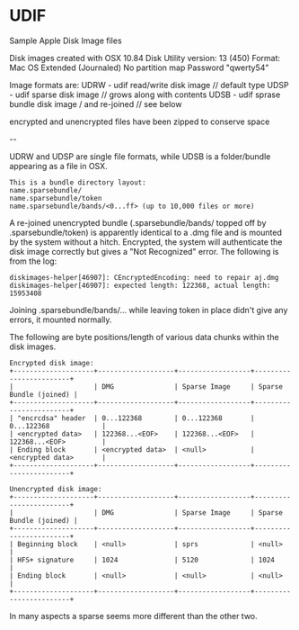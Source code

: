 UDIF
====

Sample Apple Disk Image files

Disk images created with OSX 10.84
Disk Utility version: 13 (450)
Format: Mac OS Extended (Journaled)
No partition map
Password "qwerty54"

Image formats are:
UDRW - udif read/write disk image // default type
UDSP - udif sparse disk image // grows along with contents
UDSB - udif sprase bundle disk image / and re-joined // see below

encrypted and unencrypted
files have been zipped to conserve space

--

UDRW and UDSP are single file formats, while UDSB is a folder/bundle appearing as a file in OSX.
```
This is a bundle directory layout:
name.sparsebundle/
name.sparsebundle/token
name.sparsebundle/bands/<0...ff> (up to 10,000 files or more)
```
A re-joined unencrypted bundle (.sparsebundle/bands/ topped off by .sparsebundle/token) is apparently
identical to a .dmg file and is mounted by the system without a hitch. Encrypted, the system will authenticate
the disk image correctly but gives a "Not Recognized" error. The following is from the log:
```
diskimages-helper[46907]: CEncryptedEncoding: need to repair aj.dmg
diskimages-helper[46907]: expected length: 122368, actual length: 15953408
```
Joining .sparsebundle/bands/... while leaving token in place didn't give any errors, it mounted normally.

The following are byte positions/length of various data chunks within the disk images. 
```
Encrypted disk image:
+--------------------+-------------------+------------------+------------------------+
|                    | DMG               | Sparse Image     | Sparse Bundle (joined) |
+--------------------+-------------------+------------------+------------------------+
| "encrcdsa" header  | 0...122368        | 0...122368       | 0...122368             |
| <encrypted data>   | 122368...<EOF>    | 122368...<EOF>   | 122368...<EOF>         |
| Ending block       | <encrypted data>  | <null>           | <encrypted data>       |
+--------------------+-------------------+------------------+------------------------+

Unencrypted disk image:
+--------------------+-------------------+------------------+------------------------+
|                    | DMG               | Sparse Image     | Sparse Bundle (joined) |
+--------------------+-------------------+------------------+------------------------+
| Beginning block    | <null>            | sprs             | <null>                 |
| HFS+ signature     | 1024              | 5120             | 1024                   |
| Ending block       | <null>            | <null>           | <null>                 |
+--------------------+-------------------+------------------+------------------------+
```
In many aspects a sparse seems more different than the other two.

